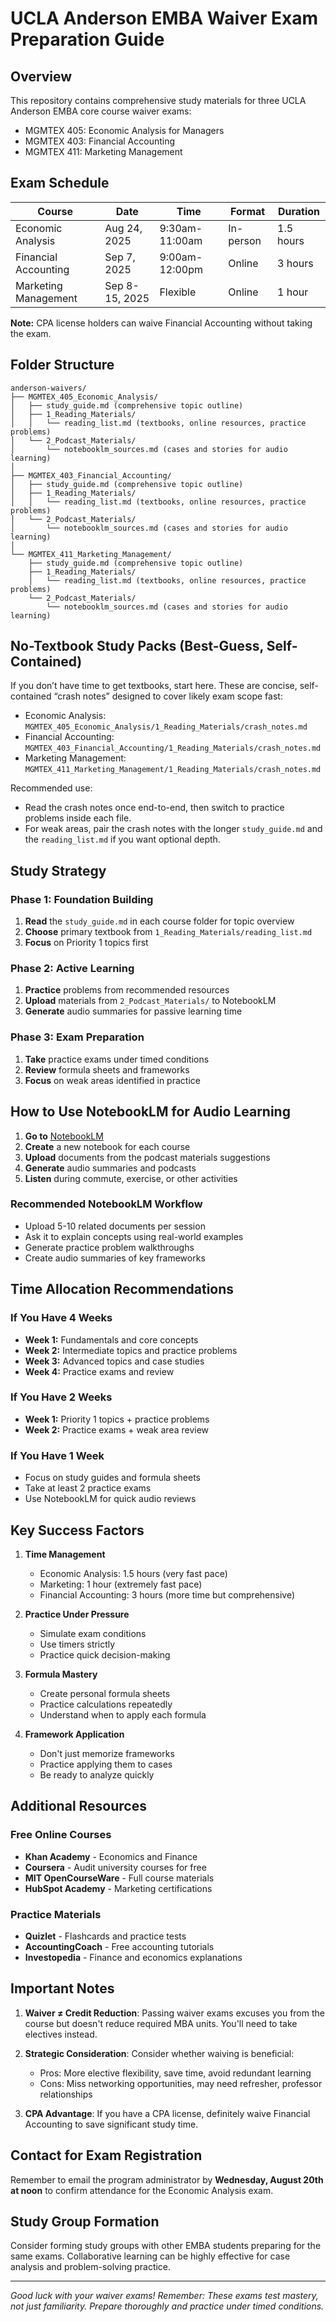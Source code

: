 # UCLA Anderson EMBA Waiver Exam Preparation Guide

## Overview
This repository contains comprehensive study materials for three UCLA Anderson EMBA core course waiver exams:
- MGMTEX 405: Economic Analysis for Managers
- MGMTEX 403: Financial Accounting  
- MGMTEX 411: Marketing Management

## Exam Schedule

| Course | Date | Time | Format | Duration |
|--------|------|------|--------|----------|
| Economic Analysis | Aug 24, 2025 | 9:30am-11:00am | In-person | 1.5 hours |
| Financial Accounting | Sep 7, 2025 | 9:00am-12:00pm | Online | 3 hours |
| Marketing Management | Sep 8-15, 2025 | Flexible | Online | 1 hour |

**Note:** CPA license holders can waive Financial Accounting without taking the exam.

## Folder Structure

```
anderson-waivers/
├── MGMTEX_405_Economic_Analysis/
│   ├── study_guide.md (comprehensive topic outline)
│   ├── 1_Reading_Materials/
│   │   └── reading_list.md (textbooks, online resources, practice problems)
│   └── 2_Podcast_Materials/
│       └── notebooklm_sources.md (cases and stories for audio learning)
│
├── MGMTEX_403_Financial_Accounting/
│   ├── study_guide.md (comprehensive topic outline)
│   ├── 1_Reading_Materials/
│   │   └── reading_list.md (textbooks, online resources, practice problems)
│   └── 2_Podcast_Materials/
│       └── notebooklm_sources.md (cases and stories for audio learning)
│
└── MGMTEX_411_Marketing_Management/
    ├── study_guide.md (comprehensive topic outline)
    ├── 1_Reading_Materials/
    │   └── reading_list.md (textbooks, online resources, practice problems)
    └── 2_Podcast_Materials/
        └── notebooklm_sources.md (cases and stories for audio learning)
```

## No-Textbook Study Packs (Best-Guess, Self-Contained)

If you don’t have time to get textbooks, start here. These are concise, self-contained “crash notes” designed to cover likely exam scope fast:

- Economic Analysis: `MGMTEX_405_Economic_Analysis/1_Reading_Materials/crash_notes.md`
- Financial Accounting: `MGMTEX_403_Financial_Accounting/1_Reading_Materials/crash_notes.md`
- Marketing Management: `MGMTEX_411_Marketing_Management/1_Reading_Materials/crash_notes.md`

Recommended use:
- Read the crash notes once end-to-end, then switch to practice problems inside each file.
- For weak areas, pair the crash notes with the longer `study_guide.md` and the `reading_list.md` if you want optional depth.

## Study Strategy

### Phase 1: Foundation Building
1. **Read** the `study_guide.md` in each course folder for topic overview
2. **Choose** primary textbook from `1_Reading_Materials/reading_list.md`
3. **Focus** on Priority 1 topics first

### Phase 2: Active Learning
1. **Practice** problems from recommended resources
2. **Upload** materials from `2_Podcast_Materials/` to NotebookLM
3. **Generate** audio summaries for passive learning time

### Phase 3: Exam Preparation
1. **Take** practice exams under timed conditions
2. **Review** formula sheets and frameworks
3. **Focus** on weak areas identified in practice

## How to Use NotebookLM for Audio Learning

1. **Go to** [NotebookLM](https://notebooklm.google.com/)
2. **Create** a new notebook for each course
3. **Upload** documents from the podcast materials suggestions
4. **Generate** audio summaries and podcasts
5. **Listen** during commute, exercise, or other activities

### Recommended NotebookLM Workflow
- Upload 5-10 related documents per session
- Ask it to explain concepts using real-world examples
- Generate practice problem walkthroughs
- Create audio summaries of key frameworks

## Time Allocation Recommendations

### If You Have 4 Weeks
- **Week 1:** Fundamentals and core concepts
- **Week 2:** Intermediate topics and practice problems
- **Week 3:** Advanced topics and case studies
- **Week 4:** Practice exams and review

### If You Have 2 Weeks
- **Week 1:** Priority 1 topics + practice problems
- **Week 2:** Practice exams + weak area review

### If You Have 1 Week
- Focus on study guides and formula sheets
- Take at least 2 practice exams
- Use NotebookLM for quick audio reviews

## Key Success Factors

1. **Time Management**
   - Economic Analysis: 1.5 hours (very fast pace)
   - Marketing: 1 hour (extremely fast pace)
   - Financial Accounting: 3 hours (more time but comprehensive)

2. **Practice Under Pressure**
   - Simulate exam conditions
   - Use timers strictly
   - Practice quick decision-making

3. **Formula Mastery**
   - Create personal formula sheets
   - Practice calculations repeatedly
   - Understand when to apply each formula

4. **Framework Application**
   - Don't just memorize frameworks
   - Practice applying them to cases
   - Be ready to analyze quickly

## Additional Resources

### Free Online Courses
- **Khan Academy** - Economics and Finance
- **Coursera** - Audit university courses for free
- **MIT OpenCourseWare** - Full course materials
- **HubSpot Academy** - Marketing certifications

### Practice Materials
- **Quizlet** - Flashcards and practice tests
- **AccountingCoach** - Free accounting tutorials
- **Investopedia** - Finance and economics explanations

## Important Notes

1. **Waiver ≠ Credit Reduction**: Passing waiver exams excuses you from the course but doesn't reduce required MBA units. You'll need to take electives instead.

2. **Strategic Consideration**: Consider whether waiving is beneficial:
   - Pros: More elective flexibility, save time, avoid redundant learning
   - Cons: Miss networking opportunities, may need refresher, professor relationships

3. **CPA Advantage**: If you have a CPA license, definitely waive Financial Accounting to save significant study time.

## Contact for Exam Registration
Remember to email the program administrator by **Wednesday, August 20th at noon** to confirm attendance for the Economic Analysis exam.

## Study Group Formation
Consider forming study groups with other EMBA students preparing for the same exams. Collaborative learning can be highly effective for case analysis and problem-solving practice.

---

*Good luck with your waiver exams! Remember: These exams test mastery, not just familiarity. Prepare thoroughly and practice under timed conditions.*
